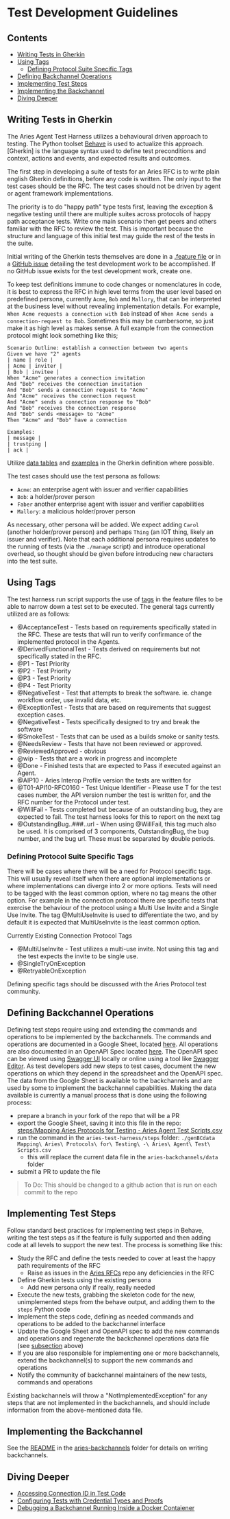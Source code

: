# Test Development Guidelines<!-- omit in toc -->

## Contents<!-- omit in toc -->

- [Writing Tests in Gherkin](#writing-tests-in-gherkin)
- [Using Tags](#using-tags)
  - [Defining Protocol Suite Specific Tags](#defining-protocol-suite-specific-tags)
- [Defining Backchannel Operations](#defining-backchannel-operations)
- [Implementing Test Steps](#implementing-test-steps)
- [Implementing the Backchannel](#implementing-the-backchannel)
- [Diving Deeper](#diving-deeper)

## Writing Tests in Gherkin

The Aries Agent Test Harness utilizes a behavioural driven approach to testing. The Python toolset [Behave](https://behave.readthedocs.io/en/stable/index.html) is used to actualize this approach. [Gherkin] is the language syntax used to define test preconditions and context, actions and events, and expected results and outcomes.

The first step in developing a suite of tests for an Aries RFC is to write plain english Gherkin definitions, before any code is written. The only input to the test cases should be the RFC. The test cases should not be driven by agent or agent framework implementations.

The priority is to do "happy path" type tests first, leaving the exception & negative testing until there are multiple suites across protocols of happy path acceptance tests. Write one main scenario then get peers and others familiar with the RFC to review the test. This is important because the structure and language of this initial test may guide the rest of the tests in the suite.

Initial writing of the Gherkin tests themselves are done in a [.feature file](https://behave.readthedocs.io/en/stable/tutorial.html?highlight=feature%20file#features) or in a [GitHub issue](https://github.com/bcgov/aries-agent-test-harness/issues) detailing the test development work to be accomplished. If no GitHub issue exists for the test development work, create one.

To keep test definitions immune to code changes or nomenclatures in code, it is best to express the RFC in high level terms from the user level based on predefined persona, currently `Acme`, `Bob` and `Mallory`, that can be interpreted at the business level without revealing implementation details. For example, `When Acme requests a connection with Bob` instead of `When Acme sends a connection-request to Bob`.  Sometimes this may be cumbersome, so just make it as high level as makes sense.  A full example from the connection protocol might look something like this;

```gherkin
Scenario Outline: establish a connection between two agents
Given we have "2" agents
| name | role |
| Acme | inviter |
| Bob | invitee |
When "Acme" generates a connection invitation
And "Bob" receives the connection invitation
And "Bob" sends a connection request to "Acme"
And "Acme" receives the connection request
And "Acme" sends a connection response to "Bob"
And "Bob" receives the connection response
And "Bob" sends <message> to "Acme"
Then "Acme" and "Bob" have a connection

Examples:
| message |
| trustping |
| ack |
```

Utilize [data tables](https://www.baeldung.com/cucumber-data-tables) and [examples](https://behave.readthedocs.io/en/stable/gherkin.html#scenario-outlines) in the Gherkin definition where possible.

The test cases should use the test persona as follows:

- `Acme`: an enterprise agent with issuer and verifier capabilities
- `Bob`: a holder/prover person
- `Faber` another enterprise agent with issuer and verifier capabilities
- `Mallory`: a malicious holder/prover person

As necessary, other persona will be added. We expect adding `Carol` (another holder/prover person) and perhaps `Thing` (an IOT thing, likely an issuer and verifier). Note that each additional persona requires updates to the running of tests (via the `./manage` script) and introduce operational overhead, so thought should be given before introducing new characters into the test suite.

## Using Tags

The test harness run script supports the use of [tags](https://behave.readthedocs.io/en/latest/tutorial.html?highlight=tags#controlling-things-with-tags) in the feature files to be able to narrow down a test set to be executed. The general tags currently utilized are as follows:

- @AcceptanceTest - Tests based on requirements specifically stated in the RFC. These are tests that will run to verify confirmance of the implemented protocol in the Agents.
- @DerivedFunctionalTest - Tests derived on requirements but not specifically stated in the RFC.
- @P1 - Test Priority
- @P2 - Test Priority
- @P3 - Test Priority
- @P4 - Test Priority
- @NegativeTest - Test that attempts to break the software. ie. change workflow order, use invalid data, etc.
- @ExceptionTest - Tests that are based on requirements that suggest exception cases.
- @NegativeTest - Tests specifically designed to try and break the software
- @SmokeTest - Tests that can be used as a builds smoke or sanity tests.
- @NeedsReview - Tests that have not been reviewed or approved.
- @ReviewedApproved - obvious
- @wip - Tests that are a work in progress and incomplete
- @Done - Finished tests that are expected to Pass if executed against an Agent.
- @AIP10 - Aries Interop Profile version the tests are written for
- @T01-API10-RFC0160 - Test Unique Identifier - Please use T for the test cases number, the API version number the test is written for, and the RFC number for the Protocol under test. 
- @WillFail - Tests completed but because of an outstanding bug, they are expected to fail. The test harness looks for this to report on the next tag  
- @OutstandingBug..###..url - When using @WillFail, this tag much also be used. It is comprised of 3 components, OutstandingBug, the bug number, and the bug url. These must be separated by double periods.

### Defining Protocol Suite Specific Tags

There will be cases where there will be a need for Protocol specific tags. This will usually reveal itself when there are optional implementations or where implementations can diverge into 2 or more options. Tests will need to be tagged with the least common option, where no tag means the other option. For example in the connection protocol there are specific tests that exercise the behaviour of the protocol using a Multi Use Invite and a Single Use Invite. The tag @MultiUseInvite is used to differentiate the two, and by default it is expected that MultiUseInvite is the least common option.

Currently Existing Connection Protocol Tags

- @MultiUseInvite - Test utilizes a multi-use invite. Not using this tag and the test expects the invite to be single use.
- @SingleTryOnException
- @RetryableOnException

Defining specific tags should be discussed with the Aries Protocol test community.

## Defining Backchannel Operations

Defining test steps require using and extending the commands and operations to be implemented by the backchannels. The commands and operations are documented in a Google Sheet, located [here](https://bit.ly/AriesTestHarnessScenarios). All operations are also documented in an OpenAPI Spec located [here](./openapi-spec.yml). The OpenAPI spec can be viewed using [Swagger UI](https://github.com/swagger-api/swagger-ui) locally or online using a tool like [Swagger Editor](https://editor.swagger.io/). As test developers add new steps to test cases, document the new operations on which they depend in the spreadsheet and the OpenAPI spec. The data from the Google Sheet is available to the backchannels and are used by some to implement the backchannel capabilities. Making the data available is currently a manual process that is done using the following process:

- prepare a branch in your fork of the repo that will be a PR
- export the Google Sheet, saving it into this file in the repo: [steps/Mapping Aries Protocols for Testing - Aries Agent Test Scripts.csv](./aries-test-harness/features/Mapping%20Aries%20Protocols%20for%20Testing%20-%20Aries%20Agent%20Test%20Scripts.csv)
- run the command in the `aries-test-harness/steps` folder: `./genBCdata Mapping\ Aries\ Protocols\ for\ Testing\ -\ Aries\ Agent\ Test\ Scripts.csv`
  - this will replace the current data file in the `aries-backchannels/data` folder
- submit a PR to update the file

> To Do: This should be changed to a github action that is run on each commit to the repo

## Implementing Test Steps

Follow standard best practices for implementing test steps in Behave, writing the test steps as if the feature is fully supported and then adding code at all levels to support the new test. The process is something like this:

- Study the RFC and define the tests needed to cover at least the happy path requirements of the RFC
  - Raise as issues in the [Aries RFCs](https://github.com/hyperledger/aries-rfcs) repo any deficiencies in the RFC
- Define Gherkin tests using the existing persona
  - Add new persona only if really, really needed
- Execute the new tests, grabbing the skeleton code for the new, unimplemented steps from the behave output, and adding them to the `steps` Python code
- Implement the steps code, defining as needed commands and operations to be added to the backchannel interface
- Update the Google Sheet and OpenAPI spec to add the new commands and operations and regenerate the backchannel operations data file (see [subsection](#defining-backchannel-operations) above)
- If you are also responsible for implementing one or more backchannels, extend the backchannel(s) to support the new commands and operations
- Notify the community of backchannel maintainers of the new tests, commands and operations

Existing backchannels will throw a "NotImplementedException" for any steps that are not implemented in the backchannels, and should include information from the above-mentioned data file.

## Implementing the Backchannel

See the [README](../aries-agent-test-harness/aries-backchannels/README.md) in the [aries-backchannels](../aries-agent-test-harness/aries-backchannels) folder for details on writing backchannels.

## Diving Deeper
- [Accessing Connection ID in Test Code](ACCESS-CONNECTION-IDS.md)
- [Configuring Tests with Credential Types and Proofs](CONFIGURE-CRED-TYPES.md)
- [Debugging a Backchannel Running Inside a Docker Contaiener](DEBUGGING.md)